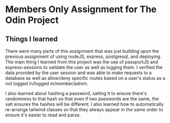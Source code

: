 # Members Only Assignment for The Odin Project

## Things I learned

There were many parts of this assignment that was just building upon the previous assignment of using nodeJS, express, postgresql, and deploying. The main thing I learned from this project was the use of passportJS and express-sessions to validate the user as well as logging them. I verified the data provided by the user session and was able to make requests to a database as well as allow/deny specific routes based on a user's status as a not logged in/logged in/member/admin.

I also learned about hashing a password, salting it to ensure there's randomness to that hash so that even if two passwords are the same, the salt ensures the hashes will be different. I also learned how to automatically re-arrange tailwind classes so that they always appear in the same order to ensure it's easier to read and parse.
